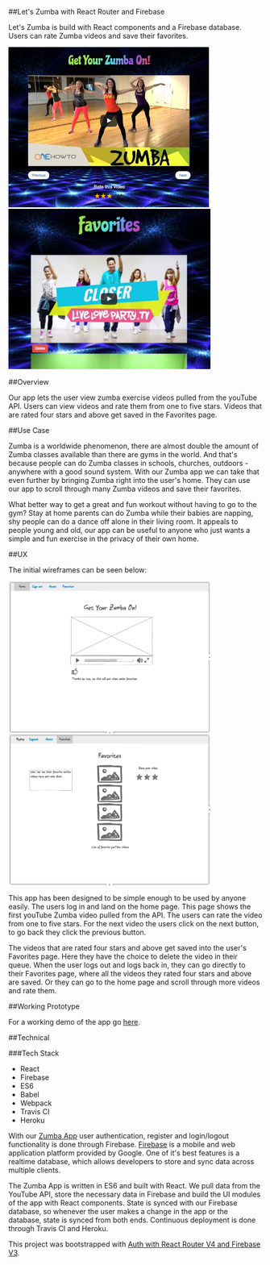 ##Let's Zumba with React Router and Firebase

Let's Zumba is build with React components and a Firebase database. Users can
rate Zumba videos and save their favorites.

<img src="zumba-demo4.png" alt="zumba demo" />   <img src="zumba-demo3.png" alt="zumba demo"/>

##Overview

Our app lets the user view zumba exercise videos pulled from the youTube API.
Users can view videos and rate them from one to five stars.  Videos that
are rated four stars and above get saved in the Favorites page.

##Use Case

Zumba is a worldwide phenomenon, there are almost double the amount of Zumba
classes available than there are gyms in the world. And that's because people can
do Zumba classes in schools, churches, outdoors - anywhere with a good sound
system. With our Zumba app we can take that even further by bringing Zumba right
into the user's home. They can use our app to scroll through many
Zumba videos and save their favorites.

What better way to get a great and fun workout without having to go to the gym?
Stay at home parents can do Zumba while their babies are napping, shy people can
do a dance off alone in their living room. It appeals to people young and old,
our app can be useful to anyone who just wants a simple and fun exercise in the
privacy of their own home.

##UX

The initial wireframes can be seen below:

<img src="wireframe.png" alt="wireframe" />   <img src="wireframe1.png" alt="wireframe"/>

This app has been designed to be simple enough to be used by anyone easily. The
users log in and land on the home page. This page shows the first youTube Zumba
video pulled from the API. The users can rate the video from one to five stars.
For the next video the users click on the next button, to go back they click the
previous button.

The videos that are rated four stars and above get saved into the user's Favorites
page. Here they have the choice to delete the video in their queue. When the
user logs out and logs back in, they can go directly to their Favorites page,
where all the videos they rated four stars and above are saved. Or they can go
to the home page and scroll through more videos and rate them.

##Working Prototype

For a working demo of the app go [here](https://aqueous-castle-55342.herokuapp.com/).

##Technical

###Tech Stack

* React
* Firebase
* ES6
* Babel
* Webpack
* Travis CI
* Heroku

With our [Zumba App](https://tranquil-ravine-98658.herokuapp.com/) user
authentication, register and login/logout functionality is done through Firebase.
[Firebase](https://firebase.google.com/) is a mobile and web application platform
provided by Google. One of it's best features is a realtime database, which allows
developers to store and sync data across multiple clients.

The Zumba App is written in ES6 and built with React.  We pull data from the YouTube
API, store the necessary data in Firebase and build the UI modules of the app
with React components.  State is synced with our Firebase database, so whenever the
user makes a change in the app or the database, state is synced from both ends.
Continuous deployment is done through Travis CI and Heroku.

This project was bootstrapped with [Auth with React Router V4 and Firebase V3](https://github.com/tylermcginnis/react-router-firebase-auth).
